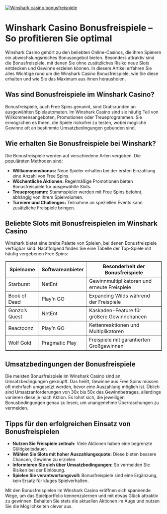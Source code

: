 [![Winshark casino bonusfreispiele](https://123-caf.pages.dev/gitsignup.png)](https://vrmoo.ru/Bt82HjjY)

<h1>Winshark Casino Bonusfreispiele – So profitieren Sie optimal</h1>  <p>Winshark Casino gehört zu den beliebten Online-Casinos, die ihren Spielern ein abwechslungsreiches Bonusangebot bieten. Besonders attraktiv sind die Bonusfreispiele, mit denen Sie ohne zusätzliches Risiko neue Slots entdecken und Gewinne erzielen können. In diesem Artikel erfahren Sie alles Wichtige rund um die Winshark Casino Bonusfreispiele, wie Sie diese erhalten und wie Sie das Maximum aus ihnen herausholen.</p>  <h2>Was sind Bonusfreispiele im Winshark Casino?</h2>  <p>Bonusfreispiele, auch Free Spins genannt, sind Gratisrunden an ausgewählten Spielautomaten. Im Winshark Casino sind sie häufig Teil von Willkommensangeboten, Promotionen oder Treueprogrammen. Sie ermöglichen es Ihnen, die Spiele risikofrei zu testen, wobei mögliche Gewinne oft an bestimmte Umsatzbedingungen gebunden sind.</p>  <h2>Wie erhalten Sie Bonusfreispiele bei Winshark?</h2>  <p>Die Bonusfreispiele werden auf verschiedene Arten vergeben. Die populärsten Methoden sind:</p>  <ul>   <li><strong>Willkommensbonus:</strong> Neue Spieler erhalten bei der ersten Einzahlung eine Anzahl von Free Spins.</li>   <li><strong>Wöchentliche Aktionen:</strong> Regelmäßige Promotionen bieten Bonusfreispiele für ausgewählte Slots.</li>   <li><strong>Treueprogramm:</strong> Stammspieler werden mit Free Spins belohnt, abhängig von ihrem Spielvolumen.</li>   <li><strong>Turniere und Challenges:</strong> Teilnahme an speziellen Events kann zusätzliche Freispiele bringen.</li> </ul>  <h2>Beliebte Slots mit Bonusfreispielen im Winshark Casino</h2>  <p>Winshark bietet eine breite Palette von Spielen, bei denen Bonusfreispiele verfügbar sind. Nachfolgend finden Sie eine Tabelle der Top-Spiele mit häufig vergebenen Free Spins:</p>  <table border="1" cellpadding="8" cellspacing="0">   <thead>     <tr>       <th>Spielname</th>       <th>Softwareanbieter</th>       <th>Besonderheit der Bonusfreispiele</th>     </tr>   </thead>   <tbody>     <tr>       <td>Starburst</td>       <td>NetEnt</td>       <td>Gewinnmultiplikatoren und erneute Freispiele</td>     </tr>     <tr>       <td>Book of Dead</td>       <td>Play’n GO</td>       <td>Expanding Wilds während der Freispiele</td>     </tr>     <tr>       <td>Gonzo’s Quest</td>       <td>NetEnt</td>       <td>Kaskaden-Feature für größere Gewinnchancen</td>     </tr>     <tr>       <td>Reactoonz</td>       <td>Play’n GO</td>       <td>Kettenreaktionen und Multiplikatoren</td>     </tr>     <tr>       <td>Wolf Gold</td>       <td>Pragmatic Play</td>       <td>Freispiele mit garantierten Großgewinnen</td>     </tr>   </tbody> </table>  <h2>Umsatzbedingungen der Bonusfreispiele</h2>  <p>Die meisten Bonusfreispiele im Winshark Casino sind an Umsatzbedingungen geknüpft. Das heißt, Gewinne aus Free Spins müssen oft mehrfach umgesetzt werden, bevor eine Auszahlung möglich ist. Üblich sind Umsatzanforderungen von 30x bis 50x des Gewinnbetrages, allerdings variieren diese je nach Aktion. Es lohnt sich, die jeweiligen Bonusbedingungen genau zu lesen, um unangenehme Überraschungen zu vermeiden.</p>  <h2>Tipps für den erfolgreichen Einsatz von Bonusfreispielen</h2>  <ul>   <li><strong>Nutzen Sie Freispiele zeitnah:</strong> Viele Aktionen haben eine begrenzte Gültigkeitsdauer.</li>   <li><strong>Wählen Sie Slots mit hoher Auszahlungsquote:</strong> Diese bieten bessere Chancen, Gewinne zu erzielen.</li>   <li><strong>Informieren Sie sich über Umsatzbedingungen:</strong> So vermeiden Sie Risiken bei der Einlösung.</li>   <li><strong>Spielen Sie verantwortungsvoll:</strong> Bonusfreispiele sind eine Ergänzung, kein Ersatz für kluges Spielverhalten.</li> </ul>  <p>Mit den Bonusfreispielen im Winshark Casino eröffnen sich spannende Wege, um das Spielportfolio kennenzulernen und mit etwas Glück attraktiv zu gewinnen. Behalten Sie stets die aktuellen Aktionen im Auge und nutzen Sie die Möglichkeiten clever aus.</p>